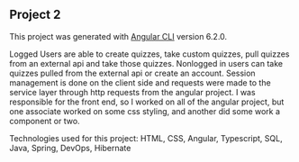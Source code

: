 ## Project 2

This project was generated with [Angular CLI](https://github.com/angular/angular-cli) version 6.2.0.

Logged Users are able to create quizzes, take custom quizzes, pull quizzes from an external api and take those quizzes.
Nonlogged in users can take quizzes pulled from the external api or create an account.
Session management is done on the client side and requests were made to the service layer through http requests from the angular project. 
I was responsible for the front end, so I worked on all of the angular project, but one  associate worked on some css styling, and another did some work a component or two.

Technologies used for this project: HTML, CSS, Angular, Typescript, SQL, Java, Spring, DevOps, Hibernate
